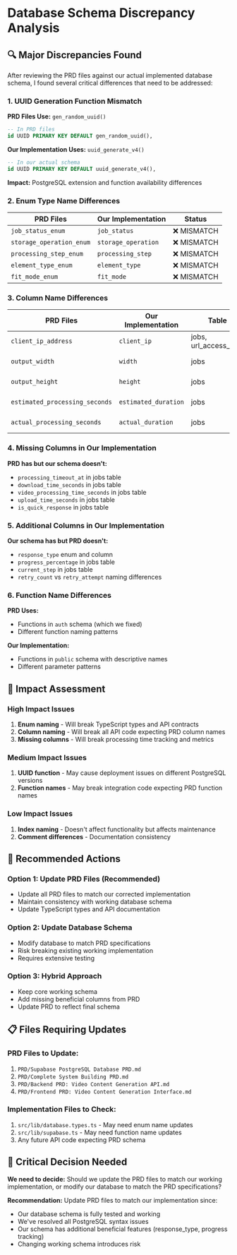 # Database Schema Discrepancy Analysis

## 🔍 Major Discrepancies Found

After reviewing the PRD files against our actual implemented database schema, I found several critical differences that need to be addressed:

### 1. **UUID Generation Function Mismatch**

**PRD Files Use:** `gen_random_uuid()`
```sql
-- In PRD files
id UUID PRIMARY KEY DEFAULT gen_random_uuid(),
```

**Our Implementation Uses:** `uuid_generate_v4()`
```sql
-- In our actual schema
id UUID PRIMARY KEY DEFAULT uuid_generate_v4(),
```

**Impact:** PostgreSQL extension and function availability differences

### 2. **Enum Type Name Differences**

| PRD Files | Our Implementation | Status |
|-----------|-------------------|---------|
| `job_status_enum` | `job_status` | ❌ MISMATCH |
| `storage_operation_enum` | `storage_operation` | ❌ MISMATCH |
| `processing_step_enum` | `processing_step` | ❌ MISMATCH |
| `element_type_enum` | `element_type` | ❌ MISMATCH |
| `fit_mode_enum` | `fit_mode` | ❌ MISMATCH |

### 3. **Column Name Differences**

| PRD Files | Our Implementation | Table | Status |
|-----------|-------------------|-------|---------|
| `client_ip_address` | `client_ip` | jobs, url_access_logs | ❌ MISMATCH |
| `output_width` | `width` | jobs | ❌ MISMATCH |
| `output_height` | `height` | jobs | ❌ MISMATCH |
| `estimated_processing_seconds` | `estimated_duration` | jobs | ❌ MISMATCH |
| `actual_processing_seconds` | `actual_duration` | jobs | ❌ MISMATCH |

### 4. **Missing Columns in Our Implementation**

**PRD has but our schema doesn't:**
- `processing_timeout_at` in jobs table
- `download_time_seconds` in jobs table  
- `video_processing_time_seconds` in jobs table
- `upload_time_seconds` in jobs table
- `is_quick_response` in jobs table

### 5. **Additional Columns in Our Implementation**

**Our schema has but PRD doesn't:**
- `response_type` enum and column
- `progress_percentage` in jobs table
- `current_step` in jobs table
- `retry_count` vs `retry_attempt` naming differences

### 6. **Function Name Differences**

**PRD Uses:**
- Functions in `auth` schema (which we fixed)
- Different function naming patterns

**Our Implementation:**
- Functions in `public` schema with descriptive names
- Different parameter patterns

## 🎯 Impact Assessment

### High Impact Issues
1. **Enum naming** - Will break TypeScript types and API contracts
2. **Column naming** - Will break all API code expecting PRD column names
3. **Missing columns** - Will break processing time tracking and metrics

### Medium Impact Issues
1. **UUID function** - May cause deployment issues on different PostgreSQL versions
2. **Function names** - May break integration code expecting PRD function names

### Low Impact Issues
1. **Index naming** - Doesn't affect functionality but affects maintenance
2. **Comment differences** - Documentation consistency

## 🔧 Recommended Actions

### Option 1: Update PRD Files (Recommended)
- Update all PRD files to match our corrected implementation
- Maintain consistency with working database schema
- Update TypeScript types and API documentation

### Option 2: Update Database Schema
- Modify database to match PRD specifications
- Risk breaking existing working implementation
- Requires extensive testing

### Option 3: Hybrid Approach
- Keep core working schema
- Add missing beneficial columns from PRD
- Update PRD to reflect final schema

## 📋 Files Requiring Updates

### PRD Files to Update:
1. `PRD/Supabase PostgreSQL Database PRD.md`
2. `PRD/Complete System Building PRD.md` 
3. `PRD/Backend PRD: Video Content Generation API.md`
4. `PRD/Frontend PRD: Video Content Generation Interface.md`

### Implementation Files to Check:
1. `src/lib/database.types.ts` - May need enum name updates
2. `src/lib/supabase.ts` - May need function name updates
3. Any future API code expecting PRD schema

## 🚨 Critical Decision Needed

**We need to decide:** Should we update the PRD files to match our working implementation, or modify our database to match the PRD specifications?

**Recommendation:** Update PRD files to match our implementation since:
- Our database schema is fully tested and working
- We've resolved all PostgreSQL syntax issues
- Our schema has additional beneficial features (response_type, progress tracking)
- Changing working schema introduces risk
